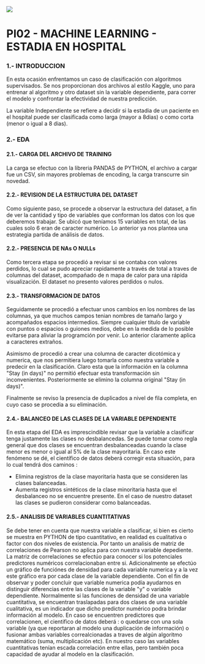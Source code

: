 ![](https://iat.es/wp-content/uploads/2020/12/ia-en-medicina.jpg)


# PI02 - MACHINE LEARNING - ESTADIA EN HOSPITAL

### 1.- INTRODUCCION

En esta ocasión enfrentamos un caso de clasificación con algoritmos supervisados. Se nos proporcionan dos archivos al estilo Kaggle, uno para entrenar al algoritmo y otro dataset sin la variable dependiente, para correr el modelo y confrontar la efectividad de nuestra predicción.

La variable Independiente se refiere a decidir si la estadia de un paciente en el hospital puede ser clasificada como larga (mayor a 8dias) o como corta (menor o igual a 8 dias).

###  2.- EDA

#### 2.1.- CARGA DEL ARCHIVO DE TRAINING
La carga se efectuo con la libreria PANDAS de PYTHON, el archivo a cargar fue un CSV, sin mayores problemas de encoding, la carga transcurre sin novedad.

#### 2.2.- REVISION DE LA ESTRUCTURA DEL DATASET
Como siguiente paso, se procede a observar la estructura del dataset, a fin de ver la cantidad y tipo de  variables que conforman los datos con los que deberemos trabajar. Se ubicó que teníamos 15 variables en total, de las cuales solo 6 eran de caracter numérico. Lo anterior ya nos plantea una estrategia partida de análisis de datos.

#### 2.2.- PRESENCIA DE NAs O NULLs
Como tercera etapa se procedió a revisar si se contaba con valores perdidos, lo cual se pudo apreciar rapidamente a través de total a traves de columnas del dataset, acompañado de n mapa de calor para una rápida visualización. El dataset no presento valores perdidos o nulos.

#### 2.3.- TRANSFORMACION DE DATOS
Seguidamente se procedió a efectuar unos cambios en los nombres de las columnas, ya que muchos campos tenian nombres de tamaño largo y acompañados espacios intermedios. Siempre cualquier titulo de variable con puntos o espacios o guiones medios, debe en la medida de lo posible evitarse para aliviar la programción por venir. Lo anterior claramente aplica a caracteres extraños.

Asimismo de procedió a crear una columna de caracter dicotómica y numerica, que nos permitiera luego tomarla como nuestra variable a predecir en la clasificación. Claro esta que la información en la columna "Stay (in days)" no permitió efectuar esta transformación sin inconvenientes. Posteriormente se elimino la columna original "Stay (in days)".

Finalmente se reviso la presencia de duplicados a nivel de fila completa, en cuyo caso se procedia a su eliminación.

#### 2.4.- BALANCEO DE LAS CLASES DE LA VARIABLE DEPENDIENTE
En esta etapa del EDA es imprescindible revisar que la variable a clasificar tenga justamente las clases no desbalancedas. Se puede tomar como regla general que dos clases se encuentran desbalanceadas cuando la clase menor es menor o igual al 5% de la clase mayoritaria. En caso este fenómeno se dé, el científico de datos deberá corregir esta situación, para lo cual tendrá dos caminos :
-	Elimina registros de la clase mayoritaria hasta que se consideren las clases balanceadas.
-	Aumenta registros sintéticos de la clase minoritaria hasta que el desbalanceo no se encuentre presente.
En el caso de nuestro dataset las clases se pudieron considerar como balanceadas.

#### 2.5.- ANALISIS DE VARIABLES CUANTITATIVAS
Se debe tener en cuenta que nuestra variable a clasificar, si bien es cierto se muestra en PYTHON de tipo cuantitativo, en realidad es cualitativa o factor con dos niveles de existencia. Por tanto un analisis de matriz de correlaciones de Pearson no aplica para con nuestra variable depediente. La matriz de correlaciones se efectúo para conocer si los potenciales predictores numéricos correlacionaban entre si. Adicionalmente se efectúo un gráfico de funciónes de densidad para cada variable numerica y a la vez este gráfico era por cada clase de la variable dependiente. Con el fin de observar y poder concluir que variable numerica podía ayudarnos en distinguir diferencias entre las clases de la variable "y" o variable dependiente. Normalmente si las funciones de densidad de una variable cuantitativa, se encuentran traslapadas para dos clases de una variable cualitativa, es un indicador que dicho predictor numérico podra brindar información al modelo.
En caso se encuentren predictores que correlacionen, el cientifico de datos deberá : o quedarse con una sola variable (ya que reportaran al modelo una duplicación de información) o fusionar ambas variables correalcionadas a traves de algún algoritmo matemático (suma, multiplicación etc).
En nuestro caso las variables cuantitativas tenían escada correlación entre ellas, pero también poca capacidad de ayudar al modelo en la clasificación.